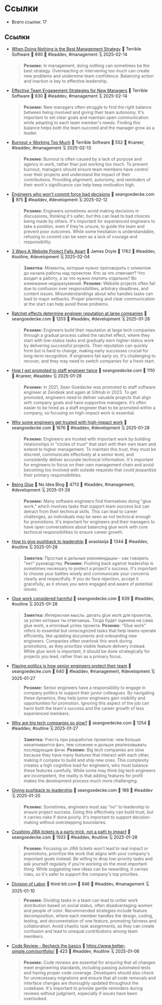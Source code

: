 # Ссылки

- Всего ссылок: 17

## Ссылки

- [When Doing Nothing is the Best Management Strategy](https://terriblesoftware.org/2024/12/11/when-doing-nothing-is-the-best-management-strategy/) 👤 Terrible Software 💬 890 🔖 #leaddev, #management 🗓️ 2025-02-14
    > **Резюме:** In management, doing nothing can sometimes be the best strategy. Overreacting or intervening too much can create new problems and undermine team confidence. Balancing action and inaction is key to effective leadership.
- [Effective Team Engagement Strategies for New Managers](https://terriblesoftware.org/2025/01/03/effective-team-engagement-strategies-for-new-managers/) 👤 Terrible Software 💬 930 🔖 #leaddev, #management 🗓️ 2025-02-14
    > **Резюме:** New managers often struggle to find the right balance between being involved and giving their team autonomy. It's important to set clear goals and maintain open communication while adapting to each team member's needs. Finding this balance helps both the team succeed and the manager grow as a leader.
- [Burnout ≠ Working Too Much](https://terriblesoftware.org/2024/12/20/burnout-%E2%89%A0-working-too-much/) 👤 Terrible Software 💬 552 🔖 #career, #leaddev, #management 🗓️ 2025-02-13
    > **Резюме:** Burnout is often caused by a lack of purpose and agency in work, rather than just working too much. To prevent burnout, managers should ensure team members have control over their projects and understand the impact of their contributions. Providing alignment, autonomy, and reminders of their work's significance can help keep motivation high.
- [Engineers who won’t commit force bad decisions](https://seangoedecke.com/taking-a-position/) 👤 seangoedecke.com 💬 975 🔖 #leaddev, #development 🗓️ 2025-02-12
    > **Резюме:** Engineers sometimes avoid making decisions in discussions, thinking it's safer, but this can lead to bad choices being made by others. It's important for experienced engineers to take a position, even if they’re unsure, to guide the team and prevent poor outcomes. While some hesitation is understandable, refusing to commit can be seen as a lack of courage and responsibility.
- [3 Ways A Website Project Falls Apart](https://ohdoylerules.com/web/3-ways-a-website-project-falls-apart/) 👤 James Doyle 💬 1762 🔖 #leaddev, #outline, #development 🗓️ 2025-02-04
    > **Заметка:** Моменты, которые нужно проговорить с клиентом до начала работы над проектом. Кто за что отвечает? Что входит в работу, а за что нужно платить отдельно? Во измежание недоразумений. 
    > **Резюме:** Website projects often fail due to confusion over responsibilities, arbitrary deadlines, and content issues. Misunderstandings about who handles tasks can lead to major setbacks. Proper planning and clear communication at the start can help avoid these problems.
- [Ratchet effects determine engineer reputation at large companies](https://www.seangoedecke.com/ratchet-effects/) 👤 seangoedecke.com 💬 1203 🔖 #leaddev, #development 🗓️ 2025-01-28
    > **Резюме:** Engineers build their reputation at large tech companies through a gradual process called the ratchet effect, where they start with low-status tasks and gradually earn higher-status work by delivering successful projects. Their reputation can quickly form but is hard to change, making early successes crucial for long-term recognition. If engineers fail early on, it's challenging to recover, and they may need to switch companies for a fresh start.
- [How I got promoted to staff engineer twice](https://www.seangoedecke.com/staff-engineer-promotions/) 👤 seangoedecke.com 💬 1110 🔖 #career, #leaddev 🗓️ 2025-01-28
    > **Резюме:** In 2021, Sean Goedecke was promoted to staff software engineer at Zendesk and again at GitHub in 2023. To get promoted, engineers need to deliver valuable projects that align with company goals and have supportive managers. It’s often easier to be hired as a staff engineer than to be promoted within a company, so focusing on high-impact work is essential.
- [Why some engineers get trusted with high-impact work](https://www.seangoedecke.com/point-person/) 👤 seangoedecke.com 💬 1676 🔖 #leaddev, #development 🗓️ 2025-01-28
    > **Резюме:** Engineers are trusted with important work by building relationships in "circles of trust" that start with their own team and extend to higher management. To maintain this trust, they must be discreet, communicate effectively at a senior level, and consistently deliver accurate technical information. It's important for engineers to focus on their own management chain and avoid becoming too involved with outside requests that could jeopardize their primary responsibilities.
- [Being Glue](https://www.noidea.dog/glue) 👤 No Idea Blog 💬 4713 🔖 #leaddev, #management, #development 🗓️ 2025-01-28
    > **Резюме:** Many software engineers find themselves doing "glue work," which involves tasks that support team success but can detract from their technical skills. This can lead to career challenges, as individuals may be seen as not technical enough for promotions. It's important for engineers and their managers to have open conversations about balancing glue work with core technical responsibilities to ensure career growth.
- [How to give pushback to leadership](https://leaddev.com/communication/how-give-pushback-leadership) 👤 anastasija 💬 1344 🔖 #leaddev, #outline 🗓️ 2025-01-28
    > **Заметка:** Простые и дельные рекомендации - как говорить "нет" руководству.
    > **Резюме:** Pushing back against leadership is sometimes necessary to protect a project's success. It's important to choose your battles wisely and communicate your concerns clearly and respectfully. If you do face rejection, accept it gracefully, as it shows you were engaged and aware of potential issues.
- [Glue work considered harmful](https://www.seangoedecke.com/glue-work-considered-harmful) 👤 seangoedecke.com 💬 639 🔖 #leaddev, #outline 🗓️ 2025-01-28
    > **Заметка:** Интересная мысль: делать glue work для проектов, за успех которых ты отвечаешь. Тогда будет оценена на сама glue work, а итоговый успех проекта.
    > **Резюме:** "Glue work" refers to essential but unrecognized tasks that help teams operate efficiently, like updating documents and onboarding new engineers. Companies often overlook this work during promotions, as they prioritize visible feature delivery instead. While glue work is important, it should be done strategically for projects you lead, rather than as a primary focus.
- [Playing politics is how senior engineers protect their team](https://seangoedecke.com/politics-is-your-responsibility/) 👤 seangoedecke.com 💬 640 🔖 #leaddev, #management, #development 🗓️ 2025-01-27
    > **Резюме:** Senior engineers have a responsibility to engage in company politics to support their junior colleagues. By navigating these dynamics, they help junior engineers gain visibility and opportunities for promotion. Ignoring this aspect of the job can harm both the team's success and the career growth of less experienced members.
- [Why are big tech companies so slow?](https://www.seangoedecke.com/difficulty-in-big-tech/) 👤 seangoedecke.com 💬 1254 🔖 #leaddev, #outline 🗓️ 2025-01-27
    > **Заметка:** Учесть при разработке проектов: чем больше накапливается фич, тем сложнее и дольше реализовывать последующие фичи.
    > **Резюме:** Big tech companies are slow because they have many features that interact with each other, making it complex to build and ship new ones. This complexity creates a high cognitive load for engineers, who must balance these features carefully. While some may think big tech engineers are incompetent, the reality is that adding features for profit makes the development process much more challenging.
- [Giving pushback to leadership](https://seangoedecke.com/pushback/) 👤 seangoedecke.com 💬 188 🔖 #leaddev 🗓️ 2025-01-20
    > **Резюме:** Sometimes, engineers must say "no" to leadership to ensure project success. Doing this effectively can build trust, but it carries risks if done poorly. It's important to support decision-making without overstepping boundaries.
- [Crushing JIRA tickets is a party trick, not a path to impact](https://www.seangoedecke.com/party-tricks/) 👤 seangoedecke.com 💬 1503 🔖 #leaddev, #outline 🗓️ 2025-01-28
    > **Резюме:** Focusing on JIRA tickets won't lead to real impact or promotions; prioritize the work that aligns with your company's important goals instead. Be willing to drop low-priority tasks and ask yourself regularly if you're working on the most important thing. While suggesting new ideas can be rewarding, it carries risks, so it's safer to support the company's top priorities.
- [Division of Labor](https://third-bit.com/2025/01/08/division-of-labor/) 👤 third-bit.com 💬 846 🔖 #leaddev, #management 🗓️ 2025-01-10
    > **Резюме:** Dividing tasks in a team can lead to unfair work distribution based on social status, often disadvantaging women and people of color. Recommended strategies include feature decomposition, where each member handles the design, coding, testing, and documentation of one feature, promoting fairness and collaboration. Avoid chaotic task assignments, as they can create confusion and lead to unequal contributions among team members.
- [Code Review - Recheck the basics](https://www.better-simple.com/code-review/recheck-the-basics#are-the-migrations-schema-changes-condensed) 👤 https://www.better-simple.com/portfolio/ 💬 423 🔖 #leaddev, #outline 🗓️ 2025-01-06
    > **Резюме:** Code reviews are essential for ensuring that all changes meet engineering standards, including passing automated tests and having proper code coverage. Developers should also check for unnecessary migrations and ensure that all code removals and interface changes are thoroughly updated throughout the codebase. It's important to provide gentle reminders during reviews without judgment, especially if issues have been overlooked.
